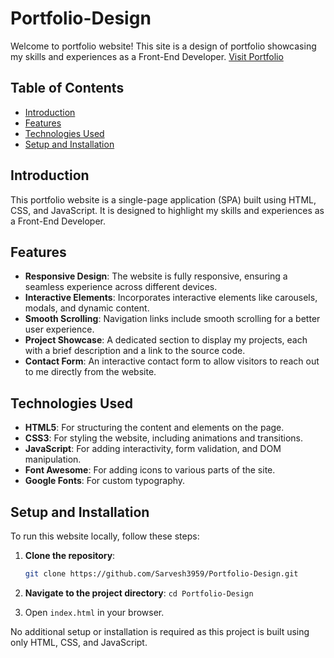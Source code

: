 # Portfolio-Design

Welcome to portfolio website! This site is a design of portfolio showcasing my skills and experiences as a Front-End Developer. [Visit Portfolio](https://sarvesh3959.github.io/Portfolio-Design/)

## Table of Contents
- [Introduction](#introduction)
- [Features](#features)
- [Technologies Used](#technologies-used)
- [Setup and Installation](#setup-and-installation)

## Introduction

This portfolio website is a single-page application (SPA) built using HTML, CSS, and JavaScript. It is designed to highlight my skills and experiences as a Front-End Developer.

## Features

- **Responsive Design**: The website is fully responsive, ensuring a seamless experience across different devices.
- **Interactive Elements**: Incorporates interactive elements like carousels, modals, and dynamic content.
- **Smooth Scrolling**: Navigation links include smooth scrolling for a better user experience.
- **Project Showcase**: A dedicated section to display my projects, each with a brief description and a link to the source code.
- **Contact Form**: An interactive contact form to allow visitors to reach out to me directly from the website.

## Technologies Used

- **HTML5**: For structuring the content and elements on the page.
- **CSS3**: For styling the website, including animations and transitions.
- **JavaScript**: For adding interactivity, form validation, and DOM manipulation.
- **Font Awesome**: For adding icons to various parts of the site.
- **Google Fonts**: For custom typography.

## Setup and Installation

To run this website locally, follow these steps:

1. **Clone the repository**:
   ```bash
   git clone https://github.com/Sarvesh3959/Portfolio-Design.git
   
2. **Navigate to the project directory**:
   `cd Portfolio-Design`

3. Open `index.html` in your browser.

No additional setup or installation is required as this project is built using only HTML, CSS, and JavaScript.
   
